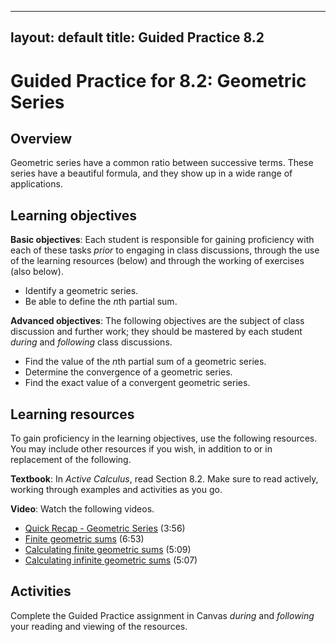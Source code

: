 
---
layout: default
title: Guided Practice 8.2
---

# Guided Practice for 8.2: Geometric Series

## Overview

Geometric series have a common ratio between successive terms. These series have a beautiful formula, and they show up in a wide range of applications.

## Learning objectives

__Basic objectives__: Each student is responsible for gaining proficiency with each of these tasks _prior_ to engaging in class discussions, through the use of the learning resources (below) and through the working of exercises (also below).

- Identify a geometric series.
- Be able to define the $n$th partial sum.

__Advanced objectives__: The following objectives are the subject of class discussion and further work; they should be mastered by each student _during_ and _following_ class discussions.

- Find the value of the $n$th partial sum of a geometric series.
- Determine the convergence of a geometric series.
- Find the exact value of a convergent geometric series.

## Learning resources

To gain proficiency in the learning objectives, use the following resources. You may include other resources if you wish, in addition to or in replacement of the following.

__Textbook__: In _Active Calculus_, read Section 8.2. Make sure to read actively, working through examples and activities as you go.

__Video__: Watch the following videos.

- [Quick Recap - Geometric Series](https://www.youtube.com/watch?v=MFBcR0JE-7A&index=70&list=PL9bIjQJDwfGtewW75Nw7PnGNSkfqwAm3v) (3:56)
- [Finite geometric sums](https://www.youtube.com/watch?v=ltNGyWFHlAQ&index=71&list=PL9bIjQJDwfGtewW75Nw7PnGNSkfqwAm3v) (6:53)
- [Calculating finite geometric sums](https://www.youtube.com/watch?v=N2zR2mP4jlA&index=72&list=PL9bIjQJDwfGtewW75Nw7PnGNSkfqwAm3v) (5:09)
- [Calculating infinite geometric sums](https://www.youtube.com/watch?v=rVdP5AbfEH8&index=73&list=PL9bIjQJDwfGtewW75Nw7PnGNSkfqwAm3v) (5:07)


## Activities

Complete the Guided Practice assignment in Canvas _during_ and _following_ your reading and viewing of the resources.

<!--
The following activity is to be done _during_ and _following_ your reading and viewing of the resources. Go to [student.desmos.com](https://student.desmos.com/?prepopulateCode=XECBXW) and enter your name in the format `Last, First`. For example, I would enter my name as `Ballif, Serge`. Complete each part of the activity. Some of these problems will require you to work them out on paper before entering your answer. Practice producing high quality work so that your work is readable and meaningful. You will receive a mark of __Pass__ if each item response shows a good-faith effort to be right and is submitted prior to the deadline. __Remember to use the Piazza discussion board to ask about any questions you have.__
-->
